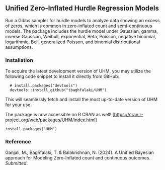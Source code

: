 ## Unified Zero-Inflated Hurdle Regression Models
Run a Gibbs sampler for hurdle models to analyze data showing an excess of zeros, which is common in zero-inflated count and semi-continuous models. The package includes the hurdle model under Gaussian, gamma, inverse Gaussian, Weibull, exponential, Beta, Poisson, negative binomial, logarithmic, Bell, generalized Poisson, and binomial distributional assumptions.


### Installation
To acquire the latest development version of UHM, you may utilize the following code snippet to install it directly from GitHub:

```
  # install.packages("devtools")
  devtools::install_github("tbaghfalaki/UHM")
```
This will seamlessly fetch and install the most up-to-date version of UHM for your use.

The package is now accessible on R CRAN as well! [https://cran.r-project.org/web/packages/UHM/index.html]
```
install.packages("UHM")
```

### Reference 
Ganjali, M., Baghfalaki, T. & Balakrishnan, N. (2024). A Unified Bayesian approach for Modeling Zero-Inflated count and continuous outcomes. *Submitted*.

